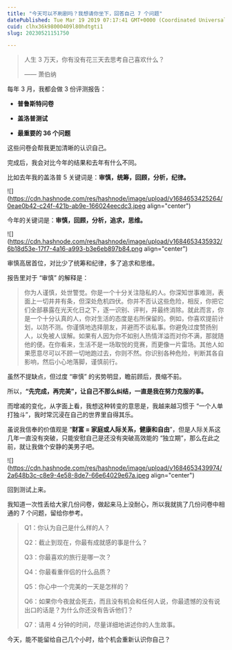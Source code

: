 ```yaml
---
title: "今天可以不刷剧吗？我想请你坐下，回答自己 7 个问题"
datePublished: Tue Mar 19 2019 07:17:41 GMT+0000 (Coordinated Universal Time)
cuid: clhx36k98000409l80hdtgti1
slug: 20230521151750

---
```


> 人生 3 万天，你有没有花三天去思考自己喜欢什么？
> 
> —— 萧伯纳

每年 3 月，我都会做 3 份评测报告：

* **普鲁斯特问卷**
    
* **盖洛普测试**
    
* **最重要的 36 个问题**
    

这些问卷会帮我更加清晰的认识自己。

完成后，我会对比今年的结果和去年有什么不同。

比如去年我的盖洛普 5 关键词是：**审慎，统筹，回顾，分析，纪律。**

![](https://cdn.hashnode.com/res/hashnode/image/upload/v1684653425264/0eae0b42-c24f-421b-ab9e-166024eecdc3.jpeg align="center")

今年的关键词是：**审慎，回顾，分析，追求，思维。**

![](https://cdn.hashnode.com/res/hashnode/image/upload/v1684653435932/6b18d53e-17f7-4a16-a993-b3e6eb897b84.png align="center")

审慎高居首位，对比少了统筹和纪律，多了追求和思维。

报告里对于 “审慎” 的解释是：

> 你为人谨慎，处世警觉。你是一个十分关注隐私的人。你深知世事难测，表面上一切井井有条，但深处危机四伏。你并不否认这些危险，相反，你把它们全部暴露在光天化日之下，逐一识别、评判，并最终消除。就此而言，你是一个十分认真的人，你对生活的态度是右所保留的。例如，你喜欢提前计划，以防不测。你谨慎地选择朋友，并避而不谈私事。你避免过度赞扬别人，以免被人误解。如果有人因为你不如别人热情洋溢而对你不满，那就随他的便。在你看来，生活不是一场取悦的竞赛，而更像一片雷场。其他人如果愿意尽可以不顾一切地跑过去，你则不然。你识别各种危险，判断其各自影响，然后小心地落脚，谨慎前行。

虽然不提缺点，但过度 “审慎” 的劣势明显，瞻前顾后，畏缩不前。

所以，**“先完成，再完美”，让自己不那么纠结，一直是我在努力克服的事。**

而增减的变化，从字面上看，我想这种转变的意思是，我越来越习惯于 “一个人单打独斗”，我时常沉浸在自己的世界里自得其乐。

虽说我信奉的价值观是 “**财富 = 家庭或人际关系，健康和自由**”，但是人际关系这几年一直没有突破，只能安慰自己是还没有突破高效能的 “独立期”，那么在此之前，就让我做个安静的美男子吧。

![](https://cdn.hashnode.com/res/hashnode/image/upload/v1684653439974/2a648b3c-c8e9-4e58-8de7-66e64029e67a.jpeg align="center")

回到测试上来。

我知道一次性丢给大家几份问卷，做起来马上没耐心，所以我就挑了几份问卷中相通的 7 个问题，留给你参考。

> Q1：你认为自己是什么样的人？
> 
> Q2：截止到现在，你最有成就感的事是什么？
> 
> Q3：你最喜欢的旅行是哪一次？
> 
> Q4：你最看重伴侣的什么品质？
> 
> Q5：你心中一个完美的一天是怎样的？
> 
> Q6：如果你今夜就会死去，而且没有机会和任何人说，你最遗憾的没有说出口的话是？为什么你还没有告诉他们？
> 
> Q7：请用 4 分钟的时间，尽量详细地讲述你的人生故事。

今天，能不能留给自己几个小时，给个机会重新认识你自己？